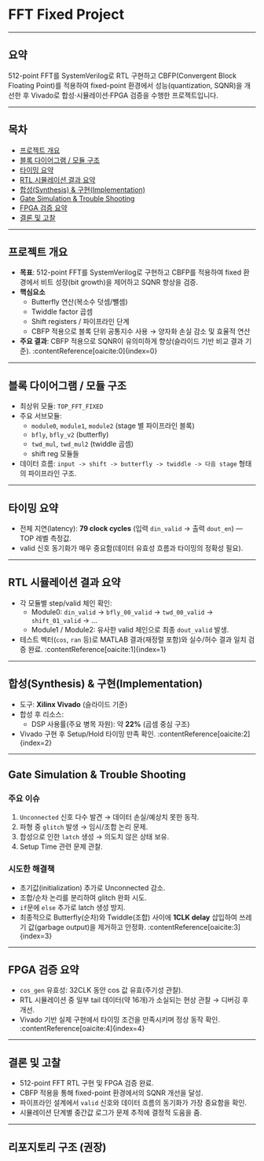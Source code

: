 # FFT Fixed Project

---

## 요약
512-point FFT를 SystemVerilog로 RTL 구현하고 CBFP(Convergent Block Floating Point)를 적용하여 fixed-point 환경에서 성능(quantization, SQNR)을 개선한 후 Vivado로 합성·시뮬레이션·FPGA 검증을 수행한 프로젝트입니다.

---

## 목차
- [프로젝트 개요](#프로젝트-개요)  
- [블록 다이어그램 / 모듈 구조](#블록-다이어그램--모듈-구조)  
- [타이밍 요약](#타이밍-요약)  
- [RTL 시뮬레이션 결과 요약](#rtl-시뮬레이션-결과-요약)  
- [합성(Synthesis) & 구현(Implementation)](#합성synthesis--구현implementation)  
- [Gate Simulation & Trouble Shooting](#gate-simulation--trouble-shooting)  
- [FPGA 검증 요약](#fpga-검증-요약)  
- [결론 및 고찰](#결론-및-고찰)  
---

## 프로젝트 개요
- **목표**: 512-point FFT를 SystemVerilog로 구현하고 CBFP를 적용하여 fixed 환경에서 비트 성장(bit growth)을 제어하고 SQNR 향상을 검증.  
- **핵심요소**
  - Butterfly 연산(복소수 덧셈/뺄셈)
  - Twiddle factor 곱셈
  - Shift registers / 파이프라인 단계
  - CBFP 적용으로 블록 단위 공통지수 사용 → 양자화 손실 감소 및 효율적 연산
- **주요 결과**: CBFP 적용으로 SQNR이 유의미하게 향상(슬라이드 기반 비교 결과 기준). :contentReference[oaicite:0]{index=0}

---

## 블록 다이어그램 / 모듈 구조
- 최상위 모듈: `TOP_FFT_FIXED`
- 주요 서브모듈:
  - `module0`, `module1`, `module2` (stage 별 파이프라인 블록)
  - `bfly`, `bfly_v2` (butterfly)
  - `twd_mul`, `twd_mul2` (twiddle 곱셈)
  - shift reg 모듈들
- 데이터 흐름: `input -> shift -> butterfly -> twiddle -> 다음 stage` 형태의 파이프라인 구조.

---

## 타이밍 요약
- 전체 지연(latency): **79 clock cycles** (입력 `din_valid` → 출력 `dout_en`) — TOP 레벨 측정값.  
- valid 신호 동기화가 매우 중요함(데이터 유효성 흐름과 타이밍의 정확성 필요).

---

## RTL 시뮬레이션 결과 요약
- 각 모듈별 step/valid 체인 확인:
  - Module0: `din_valid` → `bfly_00_valid` → `twd_00_valid` → `shift_01_valid` → ...
  - Module1 / Module2: 유사한 valid 체인으로 최종 `dout_valid` 발생.
- 테스트 벡터(`cos`, `ran` 등)로 MATLAB 결과(재정렬 포함)와 실수/허수 결과 일치 검증 완료. :contentReference[oaicite:1]{index=1}

---

## 합성(Synthesis) & 구현(Implementation)
- 도구: **Xilinx Vivado** (슬라이드 기준)
- 합성 후 리소스:
  - DSP 사용률(주요 병목 자원): 약 **22%** (곱셈 중심 구조)  
- Vivado 구현 후 Setup/Hold 타이밍 만족 확인. :contentReference[oaicite:2]{index=2}

---

## Gate Simulation & Trouble Shooting
### 주요 이슈
1. `Unconnected` 신호 다수 발견 → 데이터 손실/예상치 못한 동작.  
2. 파형 중 `glitch` 발생 → 임시/조합 논리 문제.  
3. 합성으로 인한 `latch` 생성 → 의도치 않은 상태 보유.  
4. Setup Time 관련 문제 관찰.

### 시도한 해결책
- 초기값(initialization) 추가로 Unconnected 감소.  
- 조합/순차 논리를 분리하여 glitch 완화 시도.  
- `if`문에 `else` 추가로 latch 생성 방지.  
- 최종적으로 Butterfly(순차)와 Twiddle(조합) 사이에 **1CLK delay** 삽입하여 쓰레기 값(garbage output)을 제거하고 안정화. :contentReference[oaicite:3]{index=3}

---

## FPGA 검증 요약
- `cos_gen` 유효성: 32CLK 동안 cos 값 유효(주기성 관찰).  
- RTL 시뮬레이션 중 일부 tail 데이터(약 16개)가 소실되는 현상 관찰 → 디버깅 후 개선.  
- Vivado 기반 실제 구현에서 타이밍 조건을 만족시키며 정상 동작 확인. :contentReference[oaicite:4]{index=4}

---

## 결론 및 고찰
- 512-point FFT RTL 구현 및 FPGA 검증 완료.  
- CBFP 적용을 통해 fixed-point 환경에서의 SQNR 개선을 달성.  
- 파이프라인 설계에서 `valid` 신호와 데이터 흐름의 동기화가 가장 중요함을 확인.  
- 시뮬레이션 단계별 중간값 로그가 문제 추적에 결정적 도움을 줌.

---

## 리포지토리 구조 (권장)
